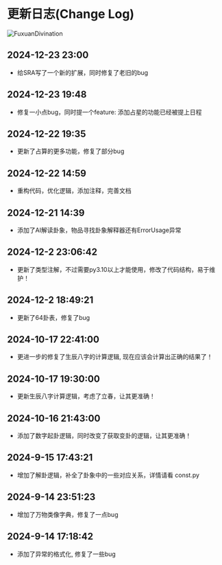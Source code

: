 
# 更新日志(Change Log)

![FuxuanDivination](https://media.tenor.com/-VFGl8GUQRQAAAAi/fu-xuan-honkai-star-rail.gif)

## 2024-12-23 23:00

- 给SRA写了一个新的扩展，同时修复了老旧的bug

## 2024-12-23 19:48

- 修复一小点bug，同时提一个feature: 添加占星的功能已经被提上日程

## 2024-12-22 19:35

- 更新了占算的更多功能，修复了部分bug

## 2024-12-22 14:59

- 重构代码，优化逻辑，添加注释，完善文档

## 2024-12-21 14:39

- 添加了AI解读卦象，物品寻找卦象解释器还有ErrorUsage异常

## 2024-12-2 23:06:42

- 更新了类型注解，不过需要py3.10以上才能使用，修改了代码结构，易于维护！

## 2024-12-2 18:49:21

- 更新了64卦表，修复了bug

## 2024-10-17 22:41:00

- 更进一步的修复了生辰八字的计算逻辑, 现在应该会计算出正确的结果了！

## 2024-10-17 19:30:00

- 更新生辰八字计算逻辑，考虑了立春，让其更准确！

## 2024-10-16 21:43:00

- 添加了数字起卦逻辑，同时改变了获取变卦的逻辑，让其更准确！

## 2024-9-15 17:43:21

- 增加了解卦逻辑，补全了卦象中的一些对应关系，详情请看 const.py

## 2024-9-14 23:51:23

- 增加了万物类像字典，修复了一点bug

## 2024-9-14 17:18:42

- 添加了异常的格式化, 修复了一些bug
